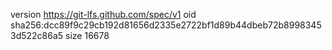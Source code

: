 version https://git-lfs.github.com/spec/v1
oid sha256:dcc89f9c29cb192d81656d2335e2722bf1d89b44dbeb72b89983453d522c86a5
size 16678

